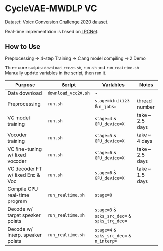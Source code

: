 # CycleVAE-MWDLP VC

Dataset: [Voice Conversion Challenge 2020 dataset](http://vc-challenge.org/).

Real-time implementation is based on [LPCNet](https://github.com/mozilla/LPCNet/).

## How to Use
Preprocessing -> 4-step Training -> Clang model compiling -> 2 Demo  

Three core scripts: `download_vcc20.sh`, `run.sh` and `run_realtime.sh`  
Manually update variables in the script, then run it.  

| Purpose                          |       Script        |     Variables              | Notes           |
| -------------------------------- | ------------------- | -------------------------- |---------------- |
| Data download                    | `download_vcc20.sh` |    -                       |                 |
| Preprocessing                    | `run.sh`            | `stage=0init123` & `n_jobs=` | thread number |
| VC model training                | `run.sh`            | `stage=4` & `GPU_device=X` | take ~ 2.5 days |
| Vocoder training                 | `run.sh`            | `stage=5` & `GPU_device=X` | take ~ 4   days |
| VC fine-tuning w/ fixed vocoder  | `run.sh`            | `stage=6` & `GPU_device=X` | take ~ 2.5 days |
| VC decoder FT w/ fixed Enc & Voc | `run.sh`            | `stage=6` & `GPU_device=X` | take ~ 1.5 days |
| Compile CPU real-time program    | `run_realtime.sh`   | `stage=0`                  |                 |
| Decode w/ target speaker points  | `run_realtime.sh`   | `stage=3` & `spks_src_dec=` & `spks_trg_dec=`||
| Decode w/ interp. speaker points | `run_realtime.sh`   | `stage=4` & `spks_src_dec=` & `n_interp=` |  |